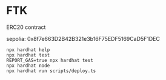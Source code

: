 # FTK

ERC20 contract

sepolia:
0x8f7e663D2B42B321e3b16F75EDF5169CaD5F1DEC



```shell
npx hardhat help
npx hardhat test
REPORT_GAS=true npx hardhat test
npx hardhat node
npx hardhat run scripts/deploy.ts
```
